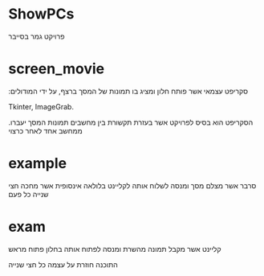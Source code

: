 # ShowPCs
פרויקט גמר בסייבר

# screen_movie
:סקריפט עצמאי אשר פותח חלון ומציג בו תמונות של המסך ברצף, על ידי המודולים

Tkinter,
ImageGrab.

.הסקריפט הוא בסיס לפרויקט אשר בעזרת תקשורת בין מחשבים תמונות המסך יעברו ממחשב אחד לאחר כרצוי

# example
סרבר אשר מצלם מסך ומנסה לשלוח אותה לקליינט בלולאה אינסופית אשר מחכה חצי שנייה כל פעם

# exam
קליינט אשר מקבל תמונה מהשרת ומנסה לפתוח אותה בחלון פתוח מראש

התוכנה חוזרת על עצמה כל חצי שנייה 
